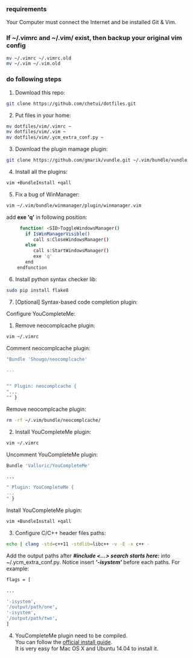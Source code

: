### requirements

Your Computer must connect the Internet and be installed Git & Vim.

### If ~/.vimrc and ~/.vim/ exist, then backup your original vim config

```bash
mv ~/.vimrc ~/.vimrc.old
mv ~/.vim ~/.vim.old
```

### do following steps

1. Download this repo:  

 ```bash  
git clone https://github.com/chetui/dotfiles.git
 ```

2. Put files in your home:  

 ```bash  
 mv dotfiles/vim/.vimrc ~  
 mv dotfiles/vim/.vim ~  
 mv dotfiles/vim/.ycm_extra_conf.py ~  
 ```

3. Download the plugin mamage plugin:

 ```bash
 git clone https://github.com/gmarik/vundle.git ~/.vim/bundle/vundle
 ```

4. Install all the plugins:

 ```bash
 vim +BundleInstall +qall 
 ```

5. Fix a bug of WinManager:

 ```bash
 vim ~/.vim/bundle/winmanager/plugin/winmanager.vim
 ```

 add **exe 'q'** in following position:  
 
 ```bash
      function! <SID>ToggleWindowsManager()
        if IsWinManagerVisible()
           call s:CloseWindowsManager()
        else
           call s:StartWindowsManager()
           exe 'q'   
        end
     endfunction
 ```

6. Install python syntax checker lib:

```bash
sudo pip install flake8
```

7. [Optional] Syntax-based code completion plugin:


Configure YouCompleteMe:  
1) Remove neocomplcache plugin:  

```bash
vim ~/.vimrc
```
Comment neocomplcache plugin:

```bash
"Bundle 'Shougo/neocomplcache'

...


"" Plugin: neocomplcache {
"...
"" }
```
Remove neocomplcache plugin:

```bash
rm -rf ~/.vim/bundle/neocomplcache/
```
2) Install YouCompleteMe plugin:

```bash
vim ~/.vimrc
```
Uncomment YouCompleteMe plugin:

```bash
Bundle 'Valloric/YouCompleteMe'

...

" Plugin: YouCompleteMe {
...
" }
```
Install YouCompleteMe plugin:

```bash
vim +BundleInstall +qall
```

3) Configure C/C++ header files paths:

```bash
echo | clang -std=c++11 -stdlib=libc++ -v -E -x c++ -
```
Add the output paths after ***#include <...> search starts here:*** into ~/.ycm_extra_conf.py. 
Notice insert ***'-isystem'*** before each paths.
For example:

```bash
flags = [

...

'-isystem',
'/output/path/one',
'-isystem',
'/output/path/two',
]
```

4) YouCompleteMe plugin need to be compiled.  
You can follow the [official install guide](https://github.com/Valloric/YouCompleteMe).  
It is very easy for Mac OS X and Ubuntu 14.04 to install it.
